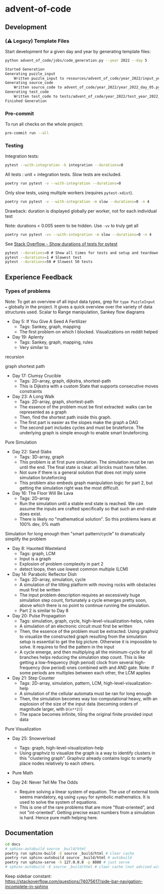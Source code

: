 # advent-of-code

<!-- start include sphinx -->

## Development

### (⚠️ Legacy) Template Files

Start development for a given day and year by generating template files:

```bash
python advent_of_code/jobs/code_generation.py --year 2022 --day 5
```

```txt
Started Generation
Generating puzzle_input
    Written puzzle_input to resources/advent_of_code/year_2022/input_year_2022_day_05.txt
Generating source_code
    Written source_code to advent_of_code/year_2022/year_2022_day_05.py
Generating test_code
    Written test_code to tests/advent_of_code/year_2022/test_year_2022_day_05.py
Finished Generation
```

### Pre-commit

To run all checks on the whole project:

```bash
pre-commit run --all
```

### Testing

Integration tests:

```bash
pytest --with-integration -k integration --durations=0
```

All tests : unit + integration tests. Slow tests are excluded.

```bash
poetry run pytest -v --with-integration --durations=0
```

Only slow tests, using multiple workers (requires `pytest-xdist`).

```bash
poetry run pytest -v --with-integration -m slow --durations=0 -n 4
```

Drawback: duration is displayed globally per worker, not for each individual test

Note: durations < 0.005 seem to be hidden. Use `-vv` to truly get all

```bash
poetry run pytest -vv --with-integration -m slow --durations=0 -n 4
```

See [Stack Overflow - Show durations of tests for pytest](https://stackoverflow.com/questions/27884404/printing-test-execution-times-and-pinning-down-slow-tests-with-py-test)

```bash
pytest --durations=0 # Show all times for tests and setup and teardown
pytest --durations=1 # Slowest test
pytest --durations=50 # Slowest 50 tests
```

## Experience Feedback

### Types of problems

Note: To get an overview of all input data types, grep for `type PuzzleInput =` globally in the project. It gives a quick overview over the variety of data structures used.
Scalar to Range manipulation, Sankey flow diagrams

- Day 5: If You Give A Seed A Fertilizer
  - Tags: Sankey, graph, mapping
  - The first problem on which I blocked. Visualizations on reddit helped
- Day 19: Aplenty
  - Tags: Sankey, graph, mapping, rules
  - Very similar to

recursion

graph shortest path

- Day 17: Clumsy Crucible
  - Tags: 2D-array, graph, dijkstra, shortest-path
  - This is Dijkstra with a custom State that supports consecutive moves constraints
- Day 23: A Long Walk
  - Tags: 2D-array, graph, shortest-path
  - The essence of the problem must be first extracted: walks can be represented as a graph
  - Then, find the shortest path inside this graph.
  - The first part is easier as the slopes make the graph a DAG
  - The second part includes cycles and must be bruteforce. The underlying graph is simple enough to enable smart bruteforcing.

Pure Simulation

- Day 22: Sand Slabs
  - Tags: 3D-array, graph
  - This problem is at first pure simulation. The simulation must be ran until the end. The final state is clear: all bricks must have fallen.
  - Not sure if there is a general solution that does not imply some simulation bruteforcing
  - This problem also embeds graph manipulation logic for part 2, but getting the simulation right was the most difficult.
- Day 16: The Floor Will Be Lava
  - Tags: 2D-array
  - Run the simulation until a stable end state is reached. We can assume the inputs are crafted specifically so that such an end-state does exist.
  - There is likely no "mathematical solution". So this problems leans at 100% dev, 0% math

Simulation for long enough then "smart pattern/cycle" to dramatically simplify the problem

- Day 8: Haunted Wasteland
  - Tags: graph, LCM
  - Input is a graph
  - Explosion of problem complexity in part 2
  - detect loops, then use lowest common multiple (LCM)
- Day 14: Parabolic Reflector Dish
  - Tags: 2D-array, simulation, cycle
  - A simulation of the tilting platform with moving rocks with obstacles must first be written
  - The input problem description requires an excessively huge simulation step count, fortunately a cycle emerges pretty soon, above which there is no point to continue running the simulation.
  - Part 2 is similar to Day 8
- Day 20: Pulse Propagation
  - Tags: simulation, graph, cycle, high-level-visualization-helps, rules
  - A simulation of an electronic circuit must first be written
  - Then, the essence of the problem must be extracted. Using graphviz to visualize the constructed graph resulting from the simulation setup is essential to get the big picture. Otherwise it is impossible to solve. It requires to find the pattern in the input
  - A cycle emerge, and then multiplying all the minimum-cycle for all branches helps reducing the simulation step count. This is like getting a low-frequency (high period) clock from several high-frequency (low period) ones combined with and AND gate. Note: if some periods are multiples between each other, the LCM applies
- Day 21: Step Counter
  - Tags: 2D-array, simulation, pattern, LCM, high-level-visualization-help
  - A simulation of the cellular automata must be ran for long enough
  - Then, the simulation becomes way too computational heavy, with an explosion of the size of the input data (becoming orders of magnitude larger, with `O(n**2)`)
  - The space becomes infinite, tiling the original finite provided input data

Pure Visualization

- Day 25: Snowverload
  - Tags: graph, high-level-visualization-help
  - Using graphviz to visualize the graph is a way to identify clusters in this "clustering graph". Graphviz already contains logic to smartly place nodes relatively to each others.
- Pure Math

- Day 24: Never Tell Me The Odds
  - Require solving a linear system of equation. The use of external tools seems mandatory, eg using `sympy` for symbolic mathematics. It is used to solve the system of equations.
  - This is one of the rare problems that are more "float-oriented", and not "int-oriented". Getting precise exact numbers from a simulation is hard. Hence pure math helping here.

## Documentation

```bash
cd docs
# sphinx-autobuild source _build/html
poetry run sphinx-build -E source _build/html # clear cache
poetry run sphinx-autobuild source _build/html # autobuild
poetry run sphinx-serve -h 127.0.0.0 -p 8080 # just serve
# sphinx-autobuild -E source _build/html # clear cache (not advised with autobuild)
```

<!-- end include sphinx -->

Keep sidebar constant:
https://stackoverflow.com/questions/74075617/side-bar-navigation-incomplete-in-sphinx
